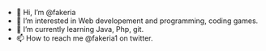 - 👋 Hi, I’m @fakeria
- 👀 I’m interested in Web developement and programming, coding games.
- 🌱 I’m currently learning Java, Php, git.
- 📫 How to reach me @fakeria1 on twitter.
<!-- - 💞️ I’m looking to collaborate on ... -->
<!---
fakeria/fakeria is a ✨ special ✨ repository because its `README.md` (this file) appears on your GitHub profile.
You can click the Preview link to take a look at your changes.
--->
